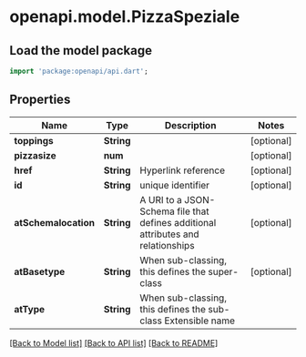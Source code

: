 # openapi.model.PizzaSpeziale

## Load the model package
```dart
import 'package:openapi/api.dart';
```

## Properties
Name | Type | Description | Notes
------------ | ------------- | ------------- | -------------
**toppings** | **String** |  | [optional] 
**pizzasize** | **num** |  | [optional] 
**href** | **String** | Hyperlink reference | [optional] 
**id** | **String** | unique identifier | [optional] 
**atSchemalocation** | **String** | A URI to a JSON-Schema file that defines additional attributes and relationships | [optional] 
**atBasetype** | **String** | When sub-classing, this defines the super-class | [optional] 
**atType** | **String** | When sub-classing, this defines the sub-class Extensible name | 

[[Back to Model list]](../README.md#documentation-for-models) [[Back to API list]](../README.md#documentation-for-api-endpoints) [[Back to README]](../README.md)


